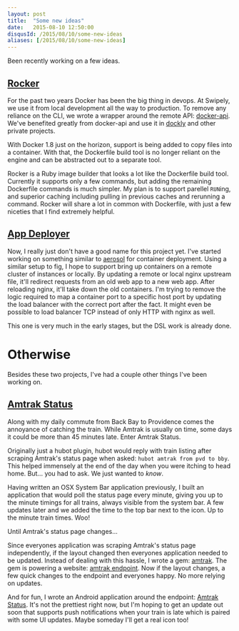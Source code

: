 ```yaml
---
layout: post
title:  "Some new ideas"
date:   2015-08-10 12:50:00
disqusId: /2015/08/10/some-new-ideas
aliases: [/2015/08/10/some-new-ideas]
---
```


Been recently working on a few ideas.

## [Rocker](https://github.com/tlunter/rocker)

For the past two years Docker has been the big thing in devops.  At Swipely, we use it from local development all the way to production.  To remove any reliance on the CLI, we wrote a wrapper around the remote API: [docker-api](https://github.com/swipely/docker-api). We've benefited greatly from docker-api and use it in [dockly](https://github.com/swipely/dockly) and other private projects.

With Docker 1.8 just on the horizon, support is being added to copy files into a container.  With that, the Dockerfile build tool is no longer reliant on the engine and can be abstracted out to a separate tool.

Rocker is a Ruby image builder that looks a lot like the Dockerfile build tool.  Currently it supports only a few commands, but adding the remaining Dockerfile commands is much simpler.  My plan is to support parellel `RUN`ing, and superior caching including pulling in previous caches and rerunning a command.  Rocker will share a lot in common with Dockerfile, with just a few niceties that I find extremely helpful.

## [App Deployer](https://github.com/tlunter/app-deployer)

Now, I really just don't have a good name for this project yet.  I've started working on something similar to [aerosol](https://github.com/swipely/aerosol) for container deployment.  Using a similar setup to fig, I hope to support bring up containers on a remote cluster of instances or locally.  By updating a remote or local nginx upstream file, it'll redirect requests from an old web app to a new web app.  After reloading nginx, it'll take down the old containers.  I'm trying to remove the logic required to map a container port to a specific host port by updating the load balancer with the correct port after the fact.  It might even be possible to load balancer TCP instead of only HTTP with nginx as well.

This one is very much in the early stages, but the DSL work is already done.

# Otherwise

Besides these two projects, I've had a couple other things I've been working on.

## [Amtrak Status](http://amtrak.tlunter.com)

Along with my daily commute from Back Bay to Providence comes the annoyance of catching the train.  While Amtrak is usually on time, some days it could be more than 45 minutes late.  Enter Amtrak Status.

Originally just a hubot plugin, hubot would reply with train listing after scraping Amtrak's status page when asked: `hubot amtrak from pvd to bby`.  This helped immensely at the end of the day when you were itching to head home.  But... you had to ask.  We just wanted to *know*.

Having written an OSX System Bar application previously, I built an application that would poll the status page every minute, giving you up to the minute timings for all trains, always visible from the system bar.  A few updates later and we added the time to the top bar next to the icon.  Up to the minute train times.  Woo!

Until Amtrak's status page changes...

Since everyones application was scraping Amtrak's status page independently, if the layout changed then everyones application needed to be updated.  Instead of dealing with this hassle, I wrote a gem: [amtrak](https://github.com/tlunter/amtrak_gem).  The gem is powering a website: [amtrak endpoint](https://github.com/tlunter/amtrak_endpoint).  Now if the layout changes, a few quick changes to the endpoint and everyones happy. No more relying on updates.

And for fun, I wrote an Android application around the endpoint: [Amtrak Status](https://play.google.com/store/apps/details?id=com.tlunter.amtrak).  It's not the prettiest right now, but I'm hoping to get an update out soon that supports push notifications when your train is late which is paired with some UI updates.  Maybe someday I'll get a real icon too!
